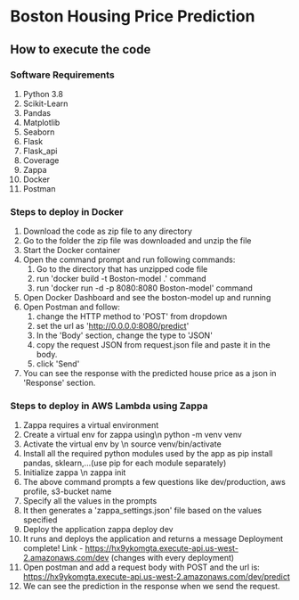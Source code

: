 # Boston Housing Price Prediction

## How to execute the code
### Software Requirements
1. Python 3.8
2. Scikit-Learn
3. Pandas
4. Matplotlib
5. Seaborn
6. Flask
7. Flask_api
8. Coverage
9. Zappa
10. Docker
11. Postman 

### Steps to deploy in Docker
1. Download the code as zip file to any directory
2. Go to the folder the zip file was downloaded and unzip the file
3. Start the Docker container
4. Open the command prompt and run following commands:
    1. Go to the directory that has unzipped code file 
    2. run 'docker build -t Boston-model .' command
    3. run 'docker run -d -p 8080:8080 Boston-model' command
5. Open Docker Dashboard and see the boston-model up and running
6. Open Postman and follow:
    1. change the HTTP method to 'POST' from dropdown
    2. set the url as 'http://0.0.0.0:8080/predict' 
    3. In the 'Body' section, change the type to 'JSON'
    4. copy the request JSON from request.json file and paste it in the body.
    5. click 'Send'
7. You can see the response with the predicted house price as a json in 'Response' section.

### Steps to deploy in AWS Lambda using Zappa
1. Zappa requires a virtual environment
2. Create a virtual env for zappa using\n
    python -m venv venv
3. Activate the virtual env by \n
    source venv/bin/activate
4. Install all the required python modules used by the app as
    pip install pandas, sklearn,...(use pip for each module separately)
5. Initialize zappa \n
    zappa init
6. The above command prompts a few questions like dev/production, aws profile, s3-bucket name
7. Specify all the values in the prompts
8. It then generates a 'zappa_settings.json' file based on the values specified
9. Deploy the application
    zappa deploy dev
10. It runs and deploys the application and returns a message
    Deployment complete! Link - https://hx9ykomgta.execute-api.us-west-2.amazonaws.com/dev (changes with every deployment)
11. Open postman and add a request body with POST and the url is:
    https://hx9ykomgta.execute-api.us-west-2.amazonaws.com/dev/predict
12. We can see the prediction in the response when we send the request.
